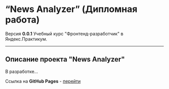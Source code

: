 # “News Analyzer” (Дипломная работа) 

Версия **0.0.1**
Учебный курс "Фронтенд-разработчик" в Яндекс.Практикум.

----------

## Описание проекта "News Analyzer"

В разработке...

Ссылка на  **GitHub Pages** - [перейти](https://spetkus.github.io/NewsAnalyzer/)